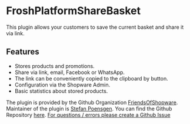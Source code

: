 # FroshPlatformShareBasket

This plugin allows your customers to save the current basket and share it via link.

## Features
* Stores products and promotions.
* Share via link, email, Facebook or WhatsApp.
* The link can be conveniently copied to the clipboard by button.
* Configuration via the Shopware Admin.
* Basic statistics about stored products.

The plugin is provided by the Github Organization [FriendsOfShopware](https://github.com/FriendsOfShopware/).
Maintainer of the plugin is [Stefan Poensgen](https://github.com/stefanpoensgen).
You can find the Github Repository [here](https://github.com/FriendsOfShopware/FroshPlatformShareBasket). 
[For questions / errors please create a Github Issue](https://github.com/FriendsOfShopware/FroshPlatformShareBasket/issues/new)
